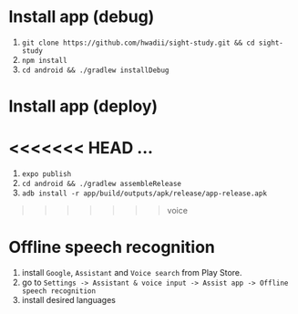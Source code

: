 # Install app (debug)

1. `git clone https://github.com/hwadii/sight-study.git && cd sight-study`
2. `npm install`
3. `cd android && ./gradlew installDebug`

# Install app (deploy)

<<<<<<< HEAD
...
=======
1. `expo publish`
2. `cd android && ./gradlew assembleRelease`
3. `adb install -r app/build/outputs/apk/release/app-release.apk`
>>>>>>> voice

# Offline speech recognition

1. install `Google`, `Assistant` and `Voice search` from Play Store.
2. go to `Settings -> Assistant & voice input -> Assist app -> Offline speech recognition`
3. install desired languages
